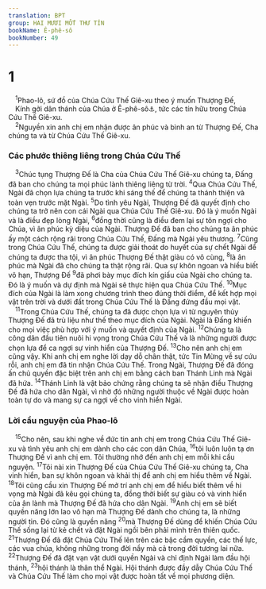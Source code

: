 ```yaml
---
translation: BPT
group: HAI MƯƠI MỐT THƯ TÍN
bookName: Ê-phê-sô 
bookNumber: 49
---
```


<div class="title"><h1>1</h1></div>
<span class="verse eph_1_1"> <sup>1</sup>Phao-lô, sứ đồ của Chúa Cứu Thế Giê-xu theo ý muốn Thượng Đế,<br/> Kính gởi dân thánh của Chúa ở Ê-phê-sô<a data-toggle="tooltip" data-placement="bottom" title="Một vài bản Hi-lạp không có cụm từ “ở Ê-phê-sô.”">⚓</a>, tức các tín hữu trong Chúa Cứu Thế Giê-xu.<br/></span>
<span class="verse eph_1_2"> <sup>2</sup>Nguyền xin anh chị em nhận được ân phúc và bình an từ Thượng Đế, Cha chúng ta và từ Chúa Cứu Thế Giê-xu.<br/></span>
<div class="title"><h3>Các phước thiêng liêng trong Chúa Cứu Thế</h3></div>
<span class="verse eph_1_3"> <sup>3</sup>Chúc tụng Thượng Đế là Cha của Chúa Cứu Thế Giê-xu chúng ta, Đấng đã ban cho chúng ta mọi phúc lành thiêng liêng từ trời.</span>
<span class="verse eph_1_4"><sup>4</sup>Qua Chúa Cứu Thế, Ngài đã chọn lựa chúng ta trước khi sáng thế để chúng ta thánh thiện và toàn vẹn trước mặt Ngài.</span>
<span class="verse eph_1_5"><sup>5</sup>Do tình yêu Ngài, Thượng Đế đã quyết định cho chúng ta trở nên con cái Ngài qua Chúa Cứu Thế Giê-xu. Đó là ý muốn Ngài và là điều đẹp lòng Ngài,</span>
<span class="verse eph_1_6"><sup>6</sup>đồng thời cũng là điều đem lại sự tôn ngợi cho Chúa, vì ân phúc kỳ diệu của Ngài. Thượng Đế đã ban cho chúng ta ân phúc ấy một cách rộng rãi trong Chúa Cứu Thế, Đấng mà Ngài yêu thương.</span>
<span class="verse eph_1_7"><sup>7</sup>Cũng trong Chúa Cứu Thế, chúng ta được giải thoát do huyết của sự chết Ngài để chúng ta được tha tội, vì ân phúc Thượng Đế thật giàu có vô cùng,</span>
<span class="verse eph_1_8"><sup>8</sup>là ân phúc mà Ngài đã cho chúng ta thật rộng rãi. Qua sự khôn ngoan và hiểu biết vô hạn, Thượng Đế</span>
<span class="verse eph_1_9"><sup>9</sup>đã phơi bày mục đích kín giấu của Ngài cho chúng ta. Đó là ý muốn và dự định mà Ngài sẽ thực hiện qua Chúa Cứu Thế.</span>
<span class="verse eph_1_10"><sup>10</sup>Mục đích của Ngài là làm xong chương trình theo đúng thời điểm, để kết hợp mọi vật trên trời và dưới đất trong Chúa Cứu Thế là Đấng đứng đầu mọi vật.<br/></span>
<span class="verse eph_1_11"> <sup>11</sup>Trong Chúa Cứu Thế, chúng ta đã được chọn lựa vì từ nguyên thủy Thượng Đế đã trù liệu như thế theo mục đích của Ngài. Ngài là Đấng khiến cho mọi việc phù hợp với ý muốn và quyết định của Ngài.</span>
<span class="verse eph_1_12"><sup>12</sup>Chúng ta là công dân đầu tiên nuôi hi vọng trong Chúa Cứu Thế và là những người được chọn lựa để ca ngợi sự vinh hiển của Thượng Đế.</span>
<span class="verse eph_1_13"><sup>13</sup>Cho nên anh chị em cũng vậy. Khi anh chị em nghe lời dạy dỗ chân thật, tức Tin Mừng về sự cứu rỗi, anh chị em đã tin nhận Chúa Cứu Thế. Trong Ngài, Thượng Đế đã đóng ấn chủ quyền đặc biệt trên anh chị em bằng cách ban Thánh Linh mà Ngài đã hứa.</span>
<span class="verse eph_1_14"><sup>14</sup>Thánh Linh là vật bảo chứng rằng chúng ta sẽ nhận điều Thượng Đế đã hứa cho dân Ngài, vì nhờ đó những người thuộc về Ngài được hoàn toàn tự do và mang sự ca ngợi về cho vinh hiển Ngài.<br/></span>
<div class="title"><h3>Lời cầu nguyện của Phao-lô</h3></div>
<span class="verse eph_1_15"> <sup>15</sup>Cho nên, sau khi nghe về đức tin anh chị em trong Chúa Cứu Thế Giê-xu và tình yêu anh chị em dành cho các con dân Chúa,</span>
<span class="verse eph_1_16"><sup>16</sup>tôi luôn luôn tạ ơn Thượng Đế vì anh chị em. Tôi thường nhớ đến anh chị em mỗi khi cầu nguyện.</span>
<span class="verse eph_1_17"><sup>17</sup>Tôi nài xin Thượng Đế của Chúa Cứu Thế Giê-xu chúng ta, Cha vinh hiển, ban sự khôn ngoan và khải thị để anh chị em hiểu thêm về Ngài.</span>
<span class="verse eph_1_18"><sup>18</sup>Tôi cũng cầu xin Thượng Đế mở trí anh chị em để hiểu biết thêm về hi vọng mà Ngài đã kêu gọi chúng ta, đồng thời biết sự giàu có và vinh hiển của ân lành mà Thượng Đế đã hứa cho dân Ngài.</span>
<span class="verse eph_1_19"><sup>19</sup>Anh chị em sẽ biết quyền năng lớn lao vô hạn mà Thượng Đế dành cho chúng ta, là những người tin. Đó cũng là quyền năng</span>
<span class="verse eph_1_20"><sup>20</sup>mà Thượng Đế dùng để khiến Chúa Cứu Thế sống lại từ kẻ chết và đặt Ngài ngồi bên phải mình trên thiên quốc.</span>
<span class="verse eph_1_21"><sup>21</sup>Thượng Đế đã đặt Chúa Cứu Thế lên trên các bậc cầm quyền, các thế lực, các vua chúa, không những trong đời nầy mà cả trong đời tương lai nữa.</span>
<span class="verse eph_1_22"><sup>22</sup>Thượng Đế đã đặt vạn vật dưới quyền Ngài và chỉ định Ngài làm đầu hội thánh,</span>
<span class="verse eph_1_23"><sup>23</sup>hội thánh là thân thể Ngài. Hội thánh được đầy dẫy Chúa Cứu Thế và Chúa Cứu Thế làm cho mọi vật được hoàn tất về mọi phương diện.<br/></span>
